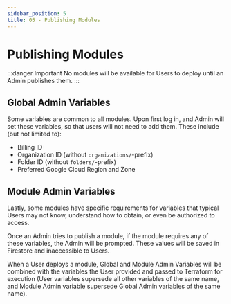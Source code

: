 ```yaml
---
sidebar_position: 5
title: 05 - Publishing Modules
---
```


# Publishing Modules

:::danger Important
No modules will be available for Users to deploy until an Admin publishes them.
:::

## Global Admin Variables

Some variables are common to all modules. Upon first log in, and Admin will set these variables, so that users will not need to add them. These include (but not limited to):

- Billing ID
- Organization ID (without `organizations/`-prefix)
- Folder ID (without `folders/`-prefix)
- Preferred Google Cloud Region and Zone

## Module Admin Variables

Lastly, some modules have specific requirements for variables that typical Users may not know, understand how to obtain, or even be authorized to access.

Once an Admin tries to publish a module, if the module requires any of these variables, the Admin will be prompted. These values will be saved in Firestore and inaccessible to Users.

When a User deploys a module, Global and Module Admin Variables will be combined with the variables the User provided and passed to Terraform for execution (User variables supersede all other variables of the same name, and Module Admin variable supersede Global Admin variables of the same name).
